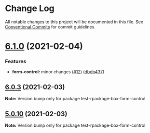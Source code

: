 # Change Log

All notable changes to this project will be documented in this file.
See [Conventional Commits](https://conventionalcommits.org) for commit guidelines.

# [6.1.0](https://github.com/reme3d2y/test-rpackage-box/compare/test-rpackage-box-form-control@6.0.3...test-rpackage-box-form-control@6.1.0) (2021-02-04)


### Features

* **form-control:** minor changes ([#12](https://github.com/reme3d2y/test-rpackage-box/issues/12)) ([dbdb437](https://github.com/reme3d2y/test-rpackage-box/commit/dbdb43723d617514aa12584cd50c9af48499edc2))





## [6.0.3](https://github.com/reme3d2y/test-rpackage-box/compare/test-rpackage-box-form-control@5.0.9...test-rpackage-box-form-control@6.0.3) (2021-02-03)

**Note:** Version bump only for package test-rpackage-box-form-control





## [5.0.10](https://github.com/reme3d2y/test-rpackage-box/compare/test-rpackage-box-form-control@5.0.9...test-rpackage-box-form-control@5.0.10) (2021-02-03)

**Note:** Version bump only for package test-rpackage-box-form-control
